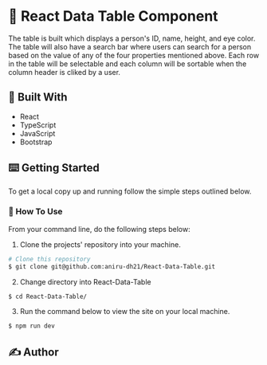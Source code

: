 # 🎯 React Data Table Component

The table is built which displays a person's ID, name, height, and eye color. The table will also have a search bar where users can search for a person based on the value of any of the four properties mentioned above. Each row in the table will be selectable and each column will be sortable when the column header is cliked by a user.

## 🔨 Built With

- React
- TypeScript
- JavaScript
- Bootstrap

## ⌨️ Getting Started

To get a local copy up and running follow the simple steps outlined below.

### 🔧 How To Use

From your command line, do the following steps below:

1. Clone the projects' repository into your machine.

```bash
# Clone this repository
$ git clone git@github.com:aniru-dh21/React-Data-Table.git

```

2. Change directory into React-Data-Table
```bash
$ cd React-Data-Table/

```

3. Run the command below to view the site on your local machine.

```bash
$ npm run dev

```

## ✍️ Author
